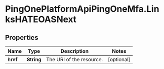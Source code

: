 # PingOnePlatformApiPingOneMfa.LinksHATEOASNext

## Properties

Name | Type | Description | Notes
------------ | ------------- | ------------- | -------------
**href** | **String** | The URI of the resource. | [optional] 


